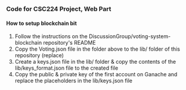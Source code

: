 ### Code for CSC224 Project, Web Part
#### How to setup blockchain bit

1. Follow the instructions on the DiscussionGroup/voting-system-blockchain repository's README
2. Copy the Voting.json file in the folder above to the lib/ folder of this repository (replace)
3. Create a keys.json file in the lib/ folder & copy the contents of the lib/keys_format.json file to the created file
4. Copy the public & private key of the first account on Ganache and replace the placeholders in the lib/keys.json file
